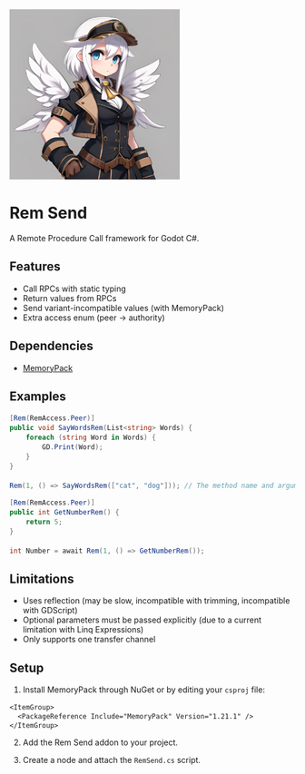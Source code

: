 <img src="https://raw.githubusercontent.com/Joy-less/RemSend/main/Assets/Icon.png" width="300" />

# Rem Send

A Remote Procedure Call framework for Godot C#.

## Features

- Call RPCs with static typing
- Return values from RPCs
- Send variant-incompatible values (with MemoryPack)
- Extra access enum (peer -> authority)

## Dependencies
- [MemoryPack](https://github.com/Cysharp/MemoryPack)

## Examples

```cs
[Rem(RemAccess.Peer)]
public void SayWordsRem(List<string> Words) {
    foreach (string Word in Words) {
        GD.Print(Word);
    }
}

Rem(1, () => SayWordsRem(["cat", "dog"])); // The method name and arguments are extracted from the expression.
```

```cs
[Rem(RemAccess.Peer)]
public int GetNumberRem() {
    return 5;
}

int Number = await Rem(1, () => GetNumberRem());
```

## Limitations

- Uses reflection (may be slow, incompatible with trimming, incompatible with GDScript)
- Optional parameters must be passed explicitly (due to a current limitation with Linq Expressions)
- Only supports one transfer channel

## Setup

1. Install MemoryPack through NuGet or by editing your `csproj` file:
```
<ItemGroup>
  <PackageReference Include="MemoryPack" Version="1.21.1" />
</ItemGroup>
```

2. Add the Rem Send addon to your project.

3. Create a node and attach the `RemSend.cs` script.